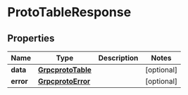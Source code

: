 

# ProtoTableResponse


## Properties

| Name | Type | Description | Notes |
|------------ | ------------- | ------------- | -------------|
|**data** | [**GrpcprotoTable**](GrpcprotoTable.md) |  |  [optional] |
|**error** | [**GrpcprotoError**](GrpcprotoError.md) |  |  [optional] |



